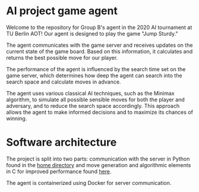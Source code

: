 AI project game agent
======================

Welcome to the repository for Group B's agent in the 2020 AI tournament at TU Berlin AOT! Our agent is designed to play the game "Jump Sturdy."

The agent communicates with the game server and receives updates on the current state of the game board. Based on this information, it calculates and returns the best possible move for our player.

The performance of the agent is influenced by the search time set on the game server, which determines how deep the agent can search into the search space and calculate moves in advance.

The agent uses various classical AI techniques, such as the Minimax algorithm, to simulate all possible sensible moves for both the player and adversary, and to reduce the search space accordingly. This approach allows the agent to make informed decisions and to maximize its chances of winning.

# Software architecture

The project is split into two parts: communication with the server in Python found in the [home directory](https://github.com/liminm/pjkj-agent) and move generation and algorithmic elements in C for improved performance found [here](https://github.com/liminm/pjkj-agent/tree/main/src/AI).

The agent is containerized using Docker for server communication. 

